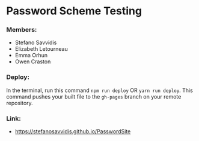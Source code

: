 # Password Scheme Testing

### Members:
- Stefano Savvidis
- Elizabeth Letourneau
- Emma Orhun
- Owen Craston


### Deploy:
In the terminal, run this command `npm run deploy` OR `yarn run deploy`. This command pushes your built file to the `gh-pages` branch on your remote repository.


### Link:
- https://stefanosavvidis.github.io/PasswordSite
